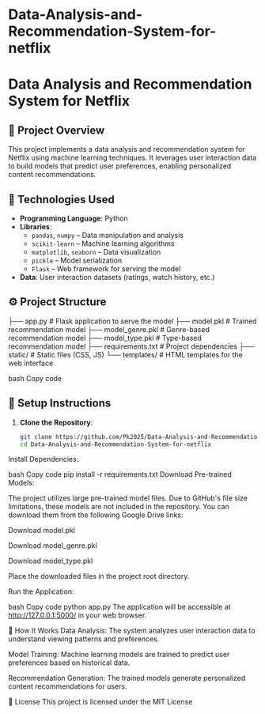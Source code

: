 # Data-Analysis-and-Recommendation-System-for-netflix

# Data Analysis and Recommendation System for Netflix

## 📌 Project Overview

This project implements a data analysis and recommendation system for Netflix using machine learning techniques. It leverages user interaction data to build models that predict user preferences, enabling personalized content recommendations.

## 🧪 Technologies Used

- **Programming Language**: Python
- **Libraries**:
  - `pandas`, `numpy` – Data manipulation and analysis
  - `scikit-learn` – Machine learning algorithms
  - `matplotlib`, `seaborn` – Data visualization
  - `pickle` – Model serialization
  - `Flask` – Web framework for serving the model
- **Data**: User interaction datasets (ratings, watch history, etc.)

## ⚙️ Project Structure

├── app.py # Flask application to serve the model
├── model.pkl # Trained recommendation model
├── model_genre.pkl # Genre-based recommendation model
├── model_type.pkl # Type-based recommendation model
├── requirements.txt # Project dependencies
├── static/ # Static files (CSS, JS)
└── templates/ # HTML templates for the web interface

bash
Copy code

## 🚀 Setup Instructions

1. **Clone the Repository**:

   ```bash
   git clone https://github.com/Pk2025/Data-Analysis-and-Recommendation-System-for-netflix.git
   cd Data-Analysis-and-Recommendation-System-for-netflix
Install Dependencies:

bash
Copy code
pip install -r requirements.txt
Download Pre-trained Models:

The project utilizes large pre-trained model files. Due to GitHub's file size limitations, these models are not included in the repository. You can download them from the following Google Drive links:

Download model.pkl

Download model_genre.pkl

Download model_type.pkl

Place the downloaded files in the project root directory.

Run the Application:

bash
Copy code
python app.py
The application will be accessible at http://127.0.0.1:5000/ in your web browser.

🧠 How It Works
Data Analysis: The system analyzes user interaction data to understand viewing patterns and preferences.

Model Training: Machine learning models are trained to predict user preferences based on historical data.

Recommendation Generation: The trained models generate personalized content recommendations for users.

📄 License
This project is licensed under the MIT License
